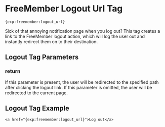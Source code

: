 # FreeMember Logout Url Tag

    {exp:freemember:logout_url}

Sick of that annoying notification page when you log out? This tag creates a link to the
FreeMember logout action, which will log the user out and instantly redirect them on to their
destination.

## Logout Tag Parameters

### return
If this parameter is present, the user will be redirected to the specified path after clicking
the logout link. If this parameter is omitted, the user will be redirected to the current page.

## Logout Tag Example

    <a href="{exp:freemember:logout_url}">Log out</a>
